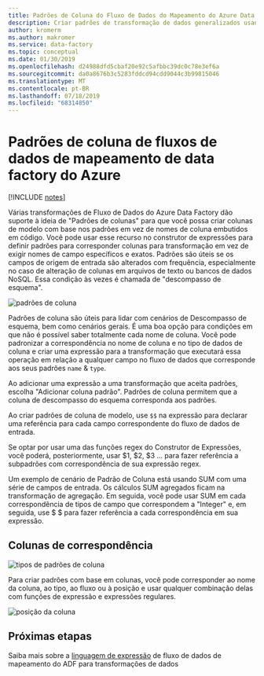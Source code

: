 ```yaml
---
title: Padrões de Coluna do Fluxo de Dados do Mapeamento do Azure Data Factory
description: Criar padrões de transformação de dados generalizados usando Azure Data Factory padrões de coluna no mapeamento de fluxos de dados
author: kromerm
ms.author: makromer
ms.service: data-factory
ms.topic: conceptual
ms.date: 01/30/2019
ms.openlocfilehash: d24988dfd5cbaf20e92c5afbbc39dc0c78e3ef6a
ms.sourcegitcommit: da0a8676b3c5283fddcd94cdd9044c3b99815046
ms.translationtype: MT
ms.contentlocale: pt-BR
ms.lasthandoff: 07/18/2019
ms.locfileid: "68314850"
---
```

# <a name="azure-data-factory-mapping-data-flows-column-patterns"></a>Padrões de coluna de fluxos de dados de mapeamento de data factory do Azure

[!INCLUDE [notes](../../includes/data-factory-data-flow-preview.md)]

Várias transformações de Fluxo de Dados do Azure Data Factory dão suporte à ideia de "Padrões de colunas" para que você possa criar colunas de modelo com base nos padrões em vez de nomes de coluna embutidos em código. Você pode usar esse recurso no construtor de expressões para definir padrões para corresponder colunas para transformação em vez de exigir nomes de campo específicos e exatos. Padrões são úteis se os campos de origem de entrada são alterados com frequência, especialmente no caso de alteração de colunas em arquivos de texto ou bancos de dados NoSQL. Essa condição às vezes é chamada de "descompasso de esquema".

![padrões de coluna](media/data-flow/columnpattern2.png "Padrões de coluna")

Padrões de coluna são úteis para lidar com cenários de Descompasso de esquema, bem como cenários gerais. É uma boa opção para condições em que não é possível saber totalmente cada nome de coluna. Você pode padronizar a correspondência no nome de coluna e no tipo de dados de coluna e criar uma expressão para a transformação que executará essa operação em relação a qualquer campo no fluxo de dados que corresponde aos seus padrões `name` & `type`.

Ao adicionar uma expressão a uma transformação que aceita padrões, escolha "Adicionar coluna padrão". Padrões de coluna permitem que a coluna de descompasso do esquema corresponda aos padrões.

Ao criar padrões de coluna de modelo, use `$$` na expressão para declarar uma referência para cada campo correspondente do fluxo de dados de entrada.

Se optar por usar uma das funções regex do Construtor de Expressões, você poderá, posteriormente, usar $1, $2, $3 ... para fazer referência a subpadrões com correspondência de sua expressão regex.

Um exemplo de cenário de Padrão de Coluna está usando SUM com uma série de campos de entrada. Os cálculos SUM agregados ficam na transformação de agregação. Em seguida, você pode usar SUM em cada correspondência de tipos de campo que correspondem a "Integer" e, em seguida, use $ $ para fazer referência a cada correspondência em sua expressão.

## <a name="match-columns"></a>Colunas de correspondência
![tipos de padrões de coluna](media/data-flow/pattern2.png "Tipos de padrões")

Para criar padrões com base em colunas, você pode corresponder ao nome da coluna, ao tipo, ao fluxo ou à posição e usar qualquer combinação delas com funções de expressão e expressões regulares.

![posição da coluna](media/data-flow/position.png "Posição da coluna")

## <a name="next-steps"></a>Próximas etapas
Saiba mais sobre a [linguagem de expressão](http://aka.ms/dataflowexpressions) de fluxo de dados de mapeamento do ADF para transformações de dados
